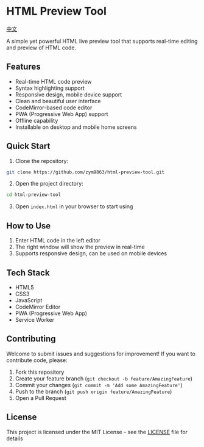 # HTML Preview Tool

[中文](README.md)

A simple yet powerful HTML live preview tool that supports real-time editing and preview of HTML code.

## Features

- Real-time HTML code preview
- Syntax highlighting support
- Responsive design, mobile device support
- Clean and beautiful user interface
- CodeMirror-based code editor
- PWA (Progressive Web App) support
- Offline capability
- Installable on desktop and mobile home screens

## Quick Start

1. Clone the repository:
```bash
git clone https://github.com/zym9863/html-preview-tool.git
```

2. Open the project directory:
```bash
cd html-preview-tool
```

3. Open `index.html` in your browser to start using

## How to Use

1. Enter HTML code in the left editor
2. The right window will show the preview in real-time
3. Supports responsive design, can be used on mobile devices

## Tech Stack

- HTML5
- CSS3
- JavaScript
- CodeMirror Editor
- PWA (Progressive Web App)
- Service Worker

## Contributing

Welcome to submit issues and suggestions for improvement! If you want to contribute code, please:

1. Fork this repository
2. Create your feature branch (`git checkout -b feature/AmazingFeature`)
3. Commit your changes (`git commit -m 'Add some AmazingFeature'`)
4. Push to the branch (`git push origin feature/AmazingFeature`)
5. Open a Pull Request

## License

This project is licensed under the MIT License - see the [LICENSE](LICENSE) file for details